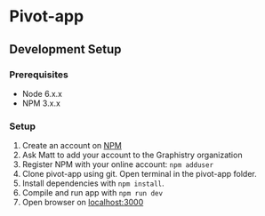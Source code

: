 # Pivot-app

## Development Setup

### Prerequisites

* Node 6.x.x
* NPM 3.x.x

### Setup

1. Create an account on [NPM](https://www.npmjs.com/)
2. Ask Matt to add your account to the Graphistry organization
3. Register NPM with your online account: `npm adduser`
4. Clone pivot-app using git. Open terminal in the pivot-app folder.
5. Install dependencies with `npm install`.
6. Compile and run app with `npm run dev`
7. Open browser on [localhost:3000](http://localhost:3000)